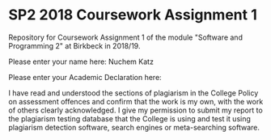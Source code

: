 # SP2 2018 Coursework Assignment 1

Repository for Coursework Assignment 1 of the module
"Software and Programming 2" at Birkbeck in 2018/19.

Please enter your name here: Nuchem Katz


Please enter your Academic Declaration here:

I have read and understood the sections of plagiarism in the College Policy on assessment offences and confirm that the work is my own, with the work of others clearly acknowledged. I give my permission to submit my report to the plagiarism testing database that the College is using and test it using plagiarism detection software, search engines or meta-searching software.

